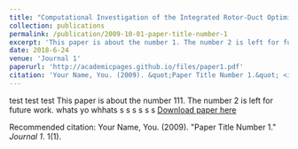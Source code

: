 ```yaml
---
title: "Computational Investigation of the Integrated Rotor-Duct Optimization for Ducted Fan in Hover"
collection: publications
permalink: /publication/2009-10-01-paper-title-number-1
excerpt: 'This paper is about the number 1. The number 2 is left for future work. what is this about'
date: 2018-6-24
venue: 'Journal 1'
paperurl: 'http://academicpages.github.io/files/paper1.pdf'
citation: 'Your Name, You. (2009). &quot;Paper Title Number 1.&quot; <i>Journal 1</i>. 1(1).'
---  
```

test test test 
This paper is about the number 111. The number 2 is left for future work.
whats yo whhats s s s s s s
[Download paper here](http://academicpages.github.io/files/paper1.pdf)

Recommended citation: Your Name, You. (2009). "Paper Title Number 1." <i>Journal 1</i>. 1(1).
